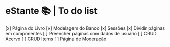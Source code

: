 # eStante 📚 | To do list

[x] Página do Livro
[x] Modelagem do Banco
[x] Sessões
[x] Dividir páginas em componentes
[ ] Preencher páginas com dados de usuário
[ ] CRUD Acervo
[ ] CRUD Items
[ ] Página de Moderação